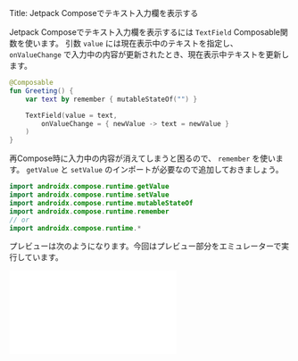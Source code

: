 Title: Jetpack Composeでテキスト入力欄を表示する

Jetpack Composeでテキスト入力欄を表示するには `TextField` Composable関数を使います。
引数 `value` には現在表示中のテキストを指定し、 `onValueChange` で入力中の内容が更新されたとき、現在表示中テキストを更新します。

```kotlin
@Composable
fun Greeting() {
    var text by remember { mutableStateOf("") }

    TextField(value = text,
        onValueChange = { newValue -> text = newValue }
    )
}
```

再Compose時に入力中の内容が消えてしまうと困るので、 `remember` を使います。 `getValue` と `setValue` のインポートが必要なので追加しておきましょう。

```kotlin
import androidx.compose.runtime.getValue
import androidx.compose.runtime.setValue
import androidx.compose.runtime.mutableStateOf
import androidx.compose.runtime.remember
// or
import androidx.compose.runtime.*
```

プレビューは次のようになります。今回はプレビュー部分をエミュレーターで実行しています。

![プレビュー](./display1.html)

